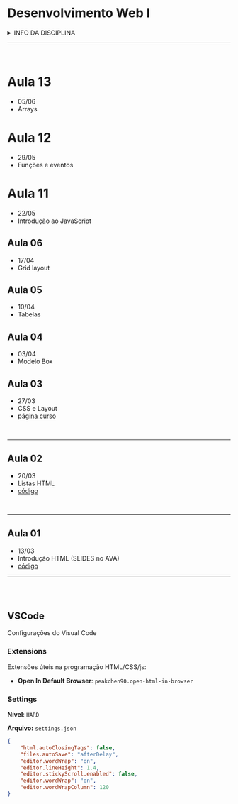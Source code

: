 # Desenvolvimento Web I

<details>
<summary>INFO DA DISCIPLINA</summary>

- **[AVA](https://ava.ifpr.edu.br/course/view.php?id=13095)**
- Curso: TADS
- Período: 1°
- Horário: quinta, 19:00 às 22:20 (Lab 4)
- Período letivo: 2025/1
- Período aulas: 13/03/25 à jul/25
- **[Códigos](https://github.com/fscheidt/web1)**

</details>

---

<br>

# Aula 13
- 05/06
- Arrays

# Aula 12
- 29/05
- Funções e eventos

# Aula 11
- 22/05
- Introdução ao JavaScript

## Aula 06
- 17/04
- Grid layout

## Aula 05
- 10/04
- Tabelas

## Aula 04
- 03/04
- Modelo Box

## Aula 03
- 27/03
- CSS e Layout
- [página curso](/aulas/03/curso.html)

<br>

---

## Aula 02
- 20/03
- Listas HTML
- [código](/aulas/02/listas.html)

<br>

---

## Aula 01
- 13/03
- Introdução HTML (SLIDES no AVA)
- [código](/aulas/01/aula1.html)

---

<br>
<br>

## VSCode

Configurações do Visual Code


### Extensions

Extensões úteis na programação HTML/CSS/js:

- **Open In Default Browser**: `peakchen90.open-html-in-browser` 

### Settings 

**Nível**: `HARD`

**Arquivo:** `settings.json`

```json
{
    "html.autoClosingTags": false,
    "files.autoSave": "afterDelay",
    "editor.wordWrap": "on",
    "editor.lineHeight": 1.4,
    "editor.stickyScroll.enabled": false,
    "editor.wordWrap": "on",
    "editor.wordWrapColumn": 120
}
```
